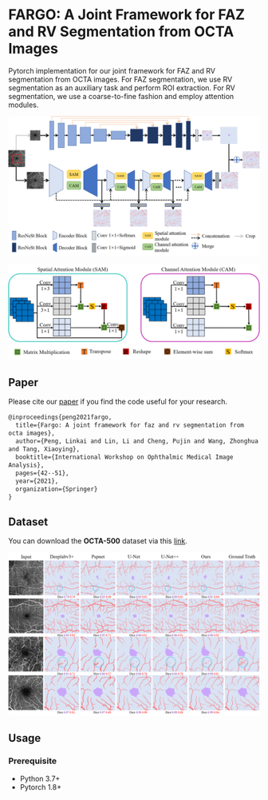 # FARGO: A Joint Framework for FAZ and RV Segmentation from OCTA Images

Pytorch implementation for our joint framework for FAZ and RV segmentation from OCTA images. For FAZ segmentation, we use RV segmentation as an auxiliary task and perform ROI extraction. For RV segmentation, we use a coarse-to-fine fashion and employ attention modules.

![Network](https://github.com/lkpengcs/FARGO/blob/main/figs/model.png)

![Module](https://github.com/lkpengcs/FARGO/blob/main/figs/attention_module.png)

## Paper

Please cite our [paper](https://link.springer.com/chapter/10.1007/978-3-030-87000-3_5) if you find the code useful for your research.

```
@inproceedings{peng2021fargo,
  title={Fargo: A joint framework for faz and rv segmentation from octa images},
  author={Peng, Linkai and Lin, Li and Cheng, Pujin and Wang, Zhonghua and Tang, Xiaoying},
  booktitle={International Workshop on Ophthalmic Medical Image Analysis},
  pages={42--51},
  year={2021},
  organization={Springer}
}
```

## Dataset

You can download the **OCTA-500** dataset via this [link](https://ieee-dataport.org/open-access/octa-500).

![Result](https://github.com/lkpengcs/FARGO/blob/main/figs/result.png)

## Usage

### Prerequisite

- Python 3.7+
- Pytorch 1.8+